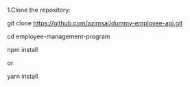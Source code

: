 1.Clone the repository:

git clone https://github.com/azimsai/dummy-employee-api.git

cd employee-management-program

npm install

or

yarn install
